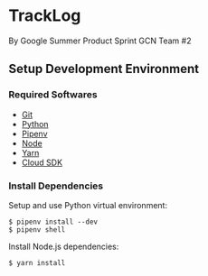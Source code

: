 # TrackLog

By Google Summer Product Sprint GCN Team #2

## Setup Development Environment

### Required Softwares

- [Git](https://git-scm.com/)
- [Python](https://www.python.org/downloads/)
- [Pipenv](https://github.com/pypa/pipenv)
- [Node](https://nodejs.org/)
- [Yarn](https://yarnpkg.com/getting-started/install)
- [Cloud SDK](https://cloud.google.com/sdk/docs)

### Install Dependencies

Setup and use Python virtual environment:

```
$ pipenv install --dev
$ pipenv shell
```

Install Node.js dependencies:

```
$ yarn install
```
